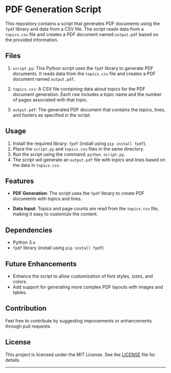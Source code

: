 # PDF Generation Script

This repository contains a script that generates PDF documents using the `fpdf` library and data from a CSV file. The script reads data from a `topics.csv` file and creates a PDF document named `output.pdf` based on the provided information.

## Files

1. `script.py`: This Python script uses the `fpdf` library to generate PDF documents. It reads data from the `topics.csv` file and creates a PDF document named `output.pdf`.

2. `topics.csv`: A CSV file containing data about topics for the PDF document generation. Each row includes a topic name and the number of pages associated with that topic.

3. `output.pdf`: The generated PDF document that contains the topics, lines, and footers as specified in the script.

## Usage

1. Install the required library: `fpdf` (install using `pip install fpdf`).
2. Place the `script.py` and `topics.csv` files in the same directory.
3. Run the script using the command: `python script.py`.
4. The script will generate an `output.pdf` file with topics and lines based on the data in `topics.csv`.

## Features

- **PDF Generation**: The script uses the `fpdf` library to create PDF documents with topics and lines.
  
- **Data Input**: Topics and page counts are read from the `topics.csv` file, making it easy to customize the content.

## Dependencies

- Python 3.x
- `fpdf` library (install using `pip install fpdf`)

## Future Enhancements

- Enhance the script to allow customization of font styles, sizes, and colors.
- Add support for generating more complex PDF layouts with images and tables.

## Contribution

Feel free to contribute by suggesting improvements or enhancements through pull requests.

## License

This project is licensed under the MIT License. See the [LICENSE](LICENSE) file for details.

---
